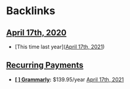
# Backlinks
## [April 17th, 2020](<April 17th, 2020.md>)
- [This time last year]([April 17th, 2021](<April 17th, 2021.md>))

## [Recurring Payments](<Recurring Payments.md>)
- **[[ ] Grammarly](<[ ] Grammarly.md>):** $139.95/year [April 17th, 2021](<April 17th, 2021.md>)

